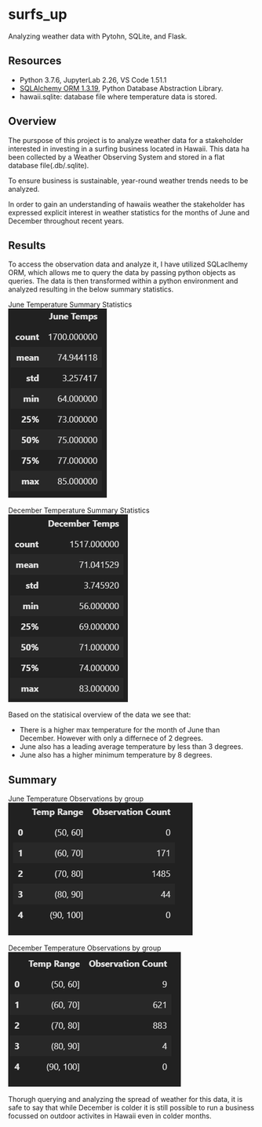 # surfs_up
Analyzing weather data with Pytohn, SQLite, and Flask.

## Resources 
- Python 3.7.6, JupyterLab 2.26, VS Code 1.51.1
- [SQLAlchemy ORM 1.3.19](https://docs.sqlalchemy.org/en/13/orm/), Python Database Abstraction Library.
- hawaii.sqlite: database file where temperature data is stored.

## Overview
The purspose of this project is to analyze weather data  for a stakeholder interested in investing in a surfing business located in Hawaii.
This data ha been collected by a Weather Observing System and stored in a flat database file(.db/.sqlite).

To ensure business is sustainable, year-round weather trends needs to be analyzed. 

In order to gain an understanding of hawaiis weather the stakeholder has expressed explicit interest in weather statistics for the months of June and December throughout recent years. 

## Results 
To access the observation data and analyze it, I have utilized SQLaclhemy ORM, which allows me to query the data by passing python objects as queries. 
The data is then transformed within a python environment and analyzed resulting in the below summary statistics.

 June Temperature Summary Statistics  <br>
![june_temp](https://github.com/DonnieData/surfs_up/blob/main/Reosurce/june_frame.png)

 December Temperature Summary Statistics  <br>
![december_temp](https://github.com/DonnieData/surfs_up/blob/main/Reosurce/december_frame.png)

Based on the statisical overview of the data we see that: 
- There is a higher max temperature for the month of June than December. However with only a differnece of 2 degrees. 
- June also has a leading average temperature by less than 3 degrees.  
- June also has a higher minimum temperature by 8 degrees. 



## Summary 


June Temperature Observations by group<br>
![june_spread](https://github.com/DonnieData/surfs_up/blob/main/Reosurce/june_temp_spread.png)

December Temperature Observations by group<br>
![december spread](https://github.com/DonnieData/surfs_up/blob/main/Reosurce/december_temp_spread.png)

Thorugh querying and analyzing the spread of weather for this data, it is safe to say that while December is colder it is still possible to run a business focussed on outdoor activites in Hawaii even in colder months.  

